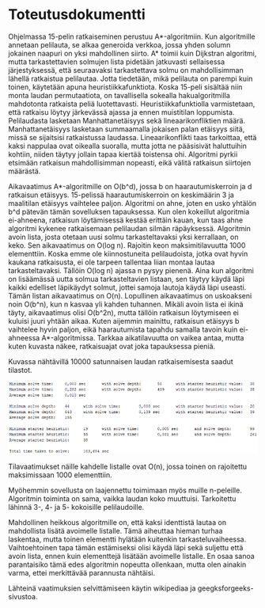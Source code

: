 # Toteutusdokumentti

Ohjelmassa 15-pelin ratkaiseminen perustuu A*-algoritmiin. Kun algoritmille annetaan pelilauta, se alkaa generoida verkkoa, jossa yhden solumn jokainen naapuri on yksi mahdollinen siirto. A* toimii kuin Dijkstran algoritmi, mutta tarkastettavien solmujen lista pidetään jatkuvasti sellaisessa järjestyksessä, että seuraavaksi tarkastettava solmu on mahdollisimman lähellä ratkaistua pelilautaa. Jotta tiedetään, mikä pelilauta on parempi kuin toinen, käytetään apuna heuristiikkafunktiota. Koska 15-peli sisältää niin monta laudan permutaatiota, on tavallisella sokealla hakualgoritmilla mahdotonta ratkaista peliä luotettavasti. Heuristiikkafunktiolla varmistetaan, että ratkaisu löytyy järkevässä ajassa ja ennen muistitilan loppumista. Pelilaudasta lasketaan Manhattanetäisyys sekä lineaarikonfliktien määrä. Manhattanetäisyys lasketaan summaamalla jokaisen palan etäisyys siitä, missä se sijaitsisi ratkaistussa laudassa. Lineaarikonflikti taas tarkoittaa, että kaksi nappulaa ovat oikealla suoralla, mutta jotta ne pääsisivät haluttuihin kohtiin, niiden täytyy jollain tapaa kiertää toistensa ohi. Algoritmi pyrkii etsimään ratkaisun mahdollisimman nopeasti, eikä välitä ratkaisun siirtojen määrästä.

Aikavaatimus A*-algoritmille on O(b^d), jossa b on haarautumiskerroin ja d ratkaisun etäisyys. 15-pelissä haarautumiskerroin on keskimäärin 3 ja maalitilan etäisyys vaihtelee paljon. Algoritmi on ahne, joten en usko yhtälön b^d pätevän tämän sovelluksen tapauksessa. Kun olen kokeillut algoritmia ei-ahneena, ratkaisun löytämisessä kestää erittäin kauan, kun taas ahne algoritmi kykenee ratkaisemaan pelilaudan silmän räpäyksessä. Algoritmin avoin lista, josta otetaan uusi solmu tarkasteltavaksi yksi kerrallaan, on keko. Sen aikavaatimus on O(log n). Rajoitin keon maksimitilavuutta 1000 elementtiin. Koska emme ole kiinnostuneita pelilaudoista, jotka ovat hyvin kaukana ratkaisusta, ei ole tarpeen tallentaa liian montaa lautaa tarkasteltavaksi. Tällöin O(log n) ajassa n pysyy pienenä. Aina kun algoritmi on lisäämässä uutta solmua tarkasteltavien listaan, sen täytyy käydä läpi kaikki edelliset läpikäydyt solmut, jottei samoja lautoja käydä läpi useasti. Tämän listan aikavaatimus on O(n). Lopullinen aikavaatimus on uskoakseni noin O(b^n), kun n kasvaa yli kahden tuhannen. Mikäli avoin lista ei ikinä täyty, aikavaatimus olisi O(b^2n), mutta tällöin ratkaisun löytymiseen ei kuluisi juuri yhtään aikaa. Kuten aijemmin mainittu, ratkaisun etäisyys b vaihtelee hyvin paljon, eikä haarautumista tapahdu samalla tavoin kuin ei-ahneessa A*-algoritmissa. Tarkkaa aikatilavuutta on vaikea antaa, mutta kuten kuvasta näkee, ratkaisuajat ovat joka tapauksessa pieniä.

Kuvassa nähtävillä 10000 satunnaisen laudan ratkaisemisesta saadut tilastot.

![kuva](https://github.com/pyigyli/15-puzzle-solver/blob/master/dokumentaatio/kuvat/size_4-10000_solves.png "Testitulokset koolla 4 10000 satunnaisella pelilaudalla")

Tilavaatimukset näille kahdelle listalle ovat O(n), jossa toinen on rajoitettu maksimissaan 1000 elementtiin.

Myöhemmin sovellusta on laajennettu toimimaan myös muille n-peleille. Algoritmin toiminta on sama, vaikka laudan koko muuttuisi. Tarkoitettu lähinnä 3-, 4- ja 5- kokoisille pelilaudoille.

Mahdollinen heikkous algoritmille on, että kaksi identtistä lautaa on mahdollista lisätä avoimelle listalle. Tämä aiheuttaa hieman turhaa laskentaa, mutta toinen elementti hylätään kuitenkin tarkasteluvaiheessa. Vaihtoehtoinen tapa tämän estämiseksi olisi käydä läpi sekä suljettu että avoin lista, ennen kuin elementtejä lisätään avoimelle listalle. En osaa sanoa parantaisiko tämä edes algoritmin nopeutta ollenkaan, mutta olen ainakin varma, ettei merkittävää parannusta nähtäisi.

Lähteinä vaatimuksien selvittämiseen käytin wikipediaa ja geegksforgeeks-sivustoa.